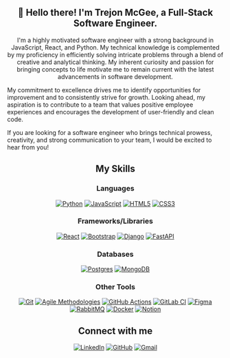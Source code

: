 <h2 align="center">👋 Hello there! I'm Trejon McGee, a Full-Stack Software Engineer.</h2>
<p style="text-align: center;">
I'm a highly motivated software engineer with a strong background in JavaScript, React, and Python. My technical knowledge is complemented by my proficiency in efficiently solving intricate problems through a blend of creative and analytical thinking. My inherent curiosity and passion for bringing concepts to life motivate me to remain current with the latest advancements in software development.

My commitment to excellence drives me to identify opportunities for improvement and to consistently strive for growth. Looking ahead, my aspiration is to contribute to a team that values positive employee experiences and encourages the development of user-friendly and clean code.

If you are looking for a software engineer who brings technical prowess, creativity, and strong communication to your team, I would be excited to hear from you!
</p>

## <div align="center">My Skills</div>

<div align="center">

### Languages  
[![Python](https://img.shields.io/badge/python-3670A0?style=for-the-badge&logo=python&logoColor=ffdd54)](https://www.python.org/)
[![JavaScript](https://img.shields.io/badge/javascript-%23323330.svg?style=for-the-badge&logo=javascript&logoColor=%23F7DF1E)](https://www.javascript.com/)
[![HTML5](https://img.shields.io/badge/html5-%23E34F26.svg?style=for-the-badge&logo=html5&logoColor=white)](https://developer.mozilla.org/en-US/docs/Glossary/HTML5)
[![CSS3](https://img.shields.io/badge/css3-%231572B6.svg?style=for-the-badge&logo=css3&logoColor=white)](https://developer.mozilla.org/en-US/docs/Web/CSS)

### Frameworks/Libraries

[![React](https://img.shields.io/badge/react-%2320232a.svg?style=for-the-badge&logo=react&logoColor=%2361DAFB)](https://reactjs.org/)
[![Bootstrap](https://img.shields.io/badge/bootstrap-%238511FA.svg?style=for-the-badge&logo=bootstrap&logoColor=white)](https://getbootstrap.com/)
[![Django](https://img.shields.io/badge/django-%23092E20.svg?style=for-the-badge&logo=django&logoColor=white)](https://www.djangoproject.com/)
[![FastAPI](https://img.shields.io/badge/FastAPI-005571?style=for-the-badge&logo=fastapi)](https://fastapi.tiangolo.com/)

### Databases
[![Postgres](https://img.shields.io/badge/postgres-%23316192.svg?style=for-the-badge&logo=postgresql&logoColor=white)](https://www.postgresql.org/)
[![MongoDB](https://img.shields.io/badge/MongoDB-%234ea94b.svg?style=for-the-badge&logo=mongodb&logoColor=white)](https://www.mongodb.com/)

### Other Tools

[![Git](https://img.shields.io/badge/-Git-F05032?logo=git&logoColor=white)](https://github.com/)
[![Agile Methodologies](https://img.shields.io/badge/-Agile_Methodologies-008075?logo=scrumalliance&logoColor=white)](https://www.scrumalliance.org/)
[![GitHub Actions](https://img.shields.io/badge/github%20actions-%232671E5.svg?style=for-the-badge&logo=githubactions&logoColor=white)](https://github.com/features/actions)
[![GitLab CI](https://img.shields.io/badge/gitlab%20ci-%23181717.svg?style=for-the-badge&logo=gitlab&logoColor=white)](https://about.gitlab.com/)
[![Figma](https://img.shields.io/badge/figma-%23F24E1E.svg?style=for-the-badge&logo=figma&logoColor=white)](https://www.figma.com/)
[![RabbitMQ](https://img.shields.io/badge/Rabbitmq-FF6600?style=for-the-badge&logo=rabbitmq&logoColor=white)](https://www.rabbitmq.com/)
[![Docker](https://img.shields.io/badge/docker-%230db7ed.svg?style=for-the-badge&logo=docker&logoColor=white)](https://www.docker.com/)
[![Notion](https://img.shields.io/badge/Notion-%23000000.svg?style=for-the-badge&logo=notion&logoColor=white)](https://www.notion.so/)

## <div align="center">Connect with me</div>

[![LinkedIn](https://img.shields.io/badge/linkedin-%230077B5.svg?style=for-the-badge&logo=linkedin&logoColor=white)](https://www.linkedin.com/in/trejonmcgee/)
[![GitHub](https://img.shields.io/badge/github-%23121011.svg?style=for-the-badge&logo=github&logoColor=white)](https://github.com/codewithtrey)
[![Gmail](https://img.shields.io/badge/Gmail-D14836?style=for-the-badge&logo=gmail&logoColor=white)](https://mail.google.com/mail/u/0/?fs=1&tf=cm&source=mailto&to=trejon.mcgee@gmail.com)
